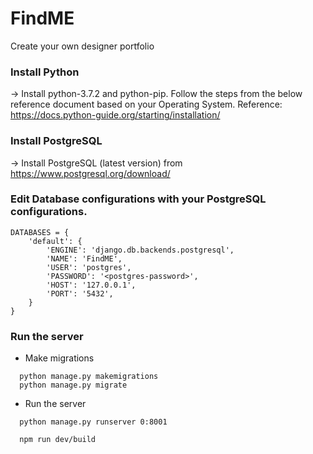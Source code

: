 # FindME
Create your own designer portfolio

### Install Python
-> Install python-3.7.2 and python-pip. Follow the steps from the below reference document based on your Operating System. Reference: https://docs.python-guide.org/starting/installation/

### Install PostgreSQL
-> Install PostgreSQL (latest version) from https://www.postgresql.org/download/

### Edit Database configurations with your PostgreSQL configurations.
```
DATABASES = {
    'default': {
        'ENGINE': 'django.db.backends.postgresql',
        'NAME': 'FindME',
        'USER': 'postgres',
        'PASSWORD': '<postgres-password>',
        'HOST': '127.0.0.1',
        'PORT': '5432',
    }
}
```

### Run the server
  * Make migrations
  ```
    python manage.py makemigrations
    python manage.py migrate
  ```

  * Run the server
  ```
    python manage.py runserver 0:8001
  ```
  
  ```
    npm run dev/build
  ```
